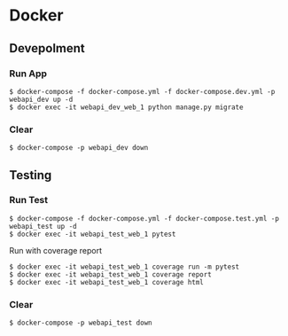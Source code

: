 # Docker

## Devepolment

### Run App

```
$ docker-compose -f docker-compose.yml -f docker-compose.dev.yml -p webapi_dev up -d
$ docker exec -it webapi_dev_web_1 python manage.py migrate
```

### Clear

```
$ docker-compose -p webapi_dev down
```

## Testing

### Run Test

```
$ docker-compose -f docker-compose.yml -f docker-compose.test.yml -p webapi_test up -d
$ docker exec -it webapi_test_web_1 pytest
```

Run with coverage report

```
$ docker exec -it webapi_test_web_1 coverage run -m pytest
$ docker exec -it webapi_test_web_1 coverage report
$ docker exec -it webapi_test_web_1 coverage html
```

### Clear

```
$ docker-compose -p webapi_test down
```

